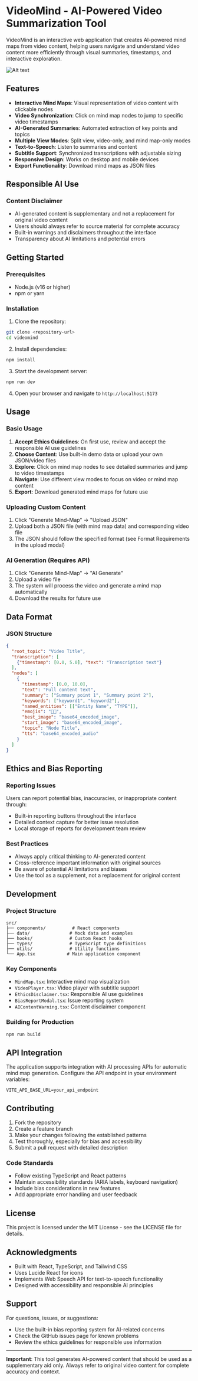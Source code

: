# VideoMind - AI-Powered Video Summarization Tool

VideoMind is an interactive web application that creates AI-powered mind maps from video content, helping users navigate and understand video content more efficiently through visual summaries, timestamps, and interactive exploration.


![Alt text](after-hide-first-scene-button.png)


## Features

- **Interactive Mind Maps**: Visual representation of video content with clickable nodes
- **Video Synchronization**: Click on mind map nodes to jump to specific video timestamps
- **AI-Generated Summaries**: Automated extraction of key points and topics
- **Multiple View Modes**: Split view, video-only, and mind map-only modes
- **Text-to-Speech**: Listen to summaries and content
- **Subtitle Support**: Synchronized transcriptions with adjustable sizing
- **Responsive Design**: Works on desktop and mobile devices
- **Export Functionality**: Download mind maps as JSON files

## Responsible AI Use


### Content Disclaimer
- AI-generated content is supplementary and not a replacement for original video content
- Users should always refer to source material for complete accuracy
- Built-in warnings and disclaimers throughout the interface
- Transparency about AI limitations and potential errors

## Getting Started

### Prerequisites
- Node.js (v16 or higher)
- npm or yarn

### Installation

1. Clone the repository:
```bash
git clone <repository-url>
cd videomind
```

2. Install dependencies:
```bash
npm install
```

3. Start the development server:
```bash
npm run dev
```

4. Open your browser and navigate to `http://localhost:5173`

## Usage

### Basic Usage
1. **Accept Ethics Guidelines**: On first use, review and accept the responsible AI use guidelines
2. **Choose Content**: Use built-in demo data or upload your own JSON/video files
3. **Explore**: Click on mind map nodes to see detailed summaries and jump to video timestamps
4. **Navigate**: Use different view modes to focus on video or mind map content
5. **Export**: Download generated mind maps for future use

### Uploading Custom Content
1. Click "Generate Mind-Map" → "Upload JSON"
2. Upload both a JSON file (with mind map data) and corresponding video file
3. The JSON should follow the specified format (see Format Requirements in the upload modal)

### AI Generation (Requires API)
1. Click "Generate Mind-Map" → "AI Generate"
2. Upload a video file
3. The system will process the video and generate a mind map automatically
4. Download the results for future use

## Data Format

### JSON Structure
```json
{
  "root_topic": "Video Title",
  "transcription": [
    {"timestamp": [0.0, 5.0], "text": "Transcription text"}
  ],
  "nodes": [
    {
      "timestamp": [0.0, 10.0],
      "text": "Full content text",
      "summary": ["Summary point 1", "Summary point 2"],
      "keywords": ["keyword1", "keyword2"],
      "named_entities": [["Entity Name", "TYPE"]],
      "emojis": "🔬🧲",
      "best_image": "base64_encoded_image",
      "start_image": "base64_encoded_image",
      "topic": "Node Title",
      "tts": "base64_encoded_audio"
    }
  ]
}
```

## Ethics and Bias Reporting

### Reporting Issues
Users can report potential bias, inaccuracies, or inappropriate content through:
- Built-in reporting buttons throughout the interface
- Detailed context capture for better issue resolution
- Local storage of reports for development team review

### Best Practices
- Always apply critical thinking to AI-generated content
- Cross-reference important information with original sources
- Be aware of potential AI limitations and biases
- Use the tool as a supplement, not a replacement for original content

## Development

### Project Structure
```
src/
├── components/          # React components
├── data/               # Mock data and examples
├── hooks/              # Custom React hooks
├── types/              # TypeScript type definitions
├── utils/              # Utility functions
└── App.tsx            # Main application component
```

### Key Components
- `MindMap.tsx`: Interactive mind map visualization
- `VideoPlayer.tsx`: Video player with subtitle support
- `EthicsDisclaimer.tsx`: Responsible AI use guidelines
- `BiasReportModal.tsx`: Issue reporting system
- `AIContentWarning.tsx`: Content disclaimer component

### Building for Production
```bash
npm run build
```

## API Integration

The application supports integration with AI processing APIs for automatic mind map generation. Configure the API endpoint in your environment variables:

```env
VITE_API_BASE_URL=your_api_endpoint
```

## Contributing

1. Fork the repository
2. Create a feature branch
3. Make your changes following the established patterns
4. Test thoroughly, especially for bias and accessibility
5. Submit a pull request with detailed description

### Code Standards
- Follow existing TypeScript and React patterns
- Maintain accessibility standards (ARIA labels, keyboard navigation)
- Include bias considerations in new features
- Add appropriate error handling and user feedback

## License

This project is licensed under the MIT License - see the LICENSE file for details.

## Acknowledgments

- Built with React, TypeScript, and Tailwind CSS
- Uses Lucide React for icons
- Implements Web Speech API for text-to-speech functionality
- Designed with accessibility and responsible AI principles

## Support

For questions, issues, or suggestions:
- Use the built-in bias reporting system for AI-related concerns
- Check the GitHub issues page for known problems
- Review the ethics guidelines for responsible use information

---

**Important**: This tool generates AI-powered content that should be used as a supplementary aid only. Always refer to original video content for complete accuracy and context.

